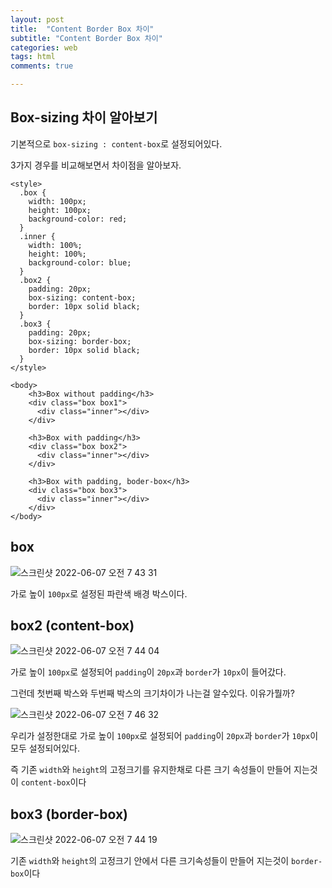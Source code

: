 ```yaml
---
layout: post
title:  "Content Border Box 차이"
subtitle: "Content Border Box 차이"
categories: web
tags: html
comments: true

---
```


## Box-sizing 차이 알아보기

기본적으로 `box-sizing : content-box`로 설정되어있다.

3가지 경우를 비교해보면서 차이점을 알아보자.

```
<style>
  .box {
    width: 100px;
    height: 100px;
    background-color: red;
  }
  .inner {
    width: 100%;
    height: 100%;
    background-color: blue;
  }
  .box2 {
    padding: 20px;
    box-sizing: content-box;
    border: 10px solid black;
  }
  .box3 {
    padding: 20px;
    box-sizing: border-box;
    border: 10px solid black;
  }
</style>

<body>
    <h3>Box without padding</h3>
    <div class="box box1">
      <div class="inner"></div>
    </div>

    <h3>Box with padding</h3>
    <div class="box box2">
      <div class="inner"></div>
    </div>

    <h3>Box with padding, boder-box</h3>
    <div class="box box3">
      <div class="inner"></div>
    </div>
</body>
```

## box

![스크린샷 2022-06-07 오전 7 43 31](https://user-images.githubusercontent.com/56789064/172261306-85463c05-b90d-45e4-ac43-1305ac08d6ca.png)

가로 높이 `100px`로 설정된 파란색 배경 박스이다.

## box2 (content-box)

![스크린샷 2022-06-07 오전 7 44 04](https://user-images.githubusercontent.com/56789064/172261382-6881cf10-56ec-4d47-989e-38141cb4bec5.png)

가로 높이 `100px`로 설정되어 `padding`이 `20px`과 `border`가 `10px`이 들어갔다.

그런데 첫번째 박스와 두번째 박스의 크기차이가 나는걸 알수있다. 이유가뭘까?

![스크린샷 2022-06-07 오전 7 46 32](https://user-images.githubusercontent.com/56789064/172261654-e1987598-61d3-472c-b8fd-0e0860f72f80.png)

우리가 설정한대로 가로 높이 `100px`로 설정되어 `padding`이 `20px`과 `border`가 `10px`이 모두 설정되어있다.

즉 기존 `width`와 `height`의 고정크기를 유지한채로 다른 크기 속성들이 만들어 지는것이 `content-box`이다

## box3 (border-box)

![스크린샷 2022-06-07 오전 7 44 19](https://user-images.githubusercontent.com/56789064/172261410-f42871f2-00a9-40bf-a46b-5f6e8b398b13.png)

기존 `width`와 `height`의 고정크기 안에서 다른 크기속성들이 만들어 지는것이 `border-box`이다
